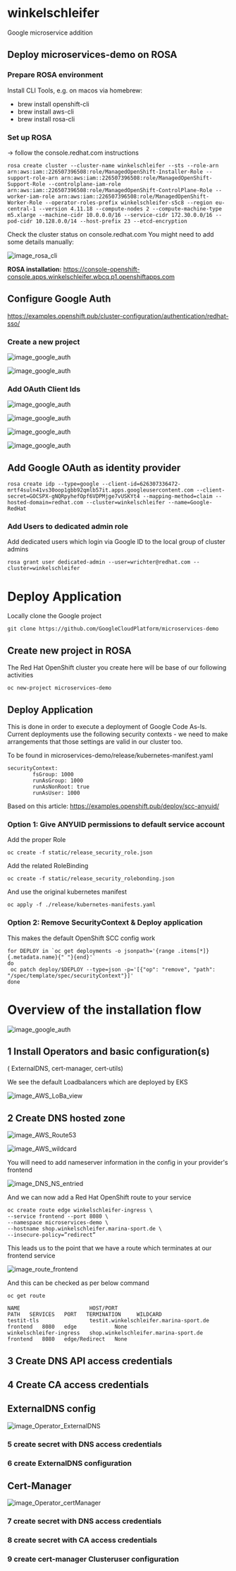 # winkelschleifer
Google  microservice addition

## Deploy microservices-demo on ROSA
### Prepare ROSA environment
Install CLI Tools, e.g. on macos via homebrew:

* brew install openshift-cli
* brew install aws-cli
* brew install rosa-cli

### Set up ROSA 
→ follow the console.redhat.com instructions

```
rosa create cluster --cluster-name winkelschleifer --sts --role-arn arn:aws:iam::226507396508:role/ManagedOpenShift-Installer-Role --support-role-arn arn:aws:iam::226507396508:role/ManagedOpenShift-Support-Role --controlplane-iam-role arn:aws:iam::226507396508:role/ManagedOpenShift-ControlPlane-Role --worker-iam-role arn:aws:iam::226507396508:role/ManagedOpenShift-Worker-Role --operator-roles-prefix winkelschleifer-s5c8 --region eu-central-1 --version 4.11.18 --compute-nodes 2 --compute-machine-type m5.xlarge --machine-cidr 10.0.0.0/16 --service-cidr 172.30.0.0/16 --pod-cidr 10.128.0.0/14 --host-prefix 23 --etcd-encryption
```

Check the cluster status on console.redhat.com
You might need to add some details manually:

![image_rosa_cli](images/winkelschleifer_010.png)

**ROSA installation:** https://console-openshift-console.apps.winkelschleifer.wbcq.p1.openshiftapps.com

## Configure Google Auth
https://examples.openshift.pub/cluster-configuration/authentication/redhat-sso/  


### Create a new project

![image_google_auth](images/winkelschleifer_011.png)

![image_google_auth](images/winkelschleifer_013.png)

### Add OAuth Client Ids
![image_google_auth](images/winkelschleifer_012.png)

![image_google_auth](images/winkelschleifer_014.png)

![image_google_auth](images/winkelschleifer_015.png)

![image_google_auth](images/winkelschleifer_016.png)

## Add Google OAuth as identity provider

```
rosa create idp --type=google --client-id=626307336472-mrtf4suln41vs30oop1gbb92qmlb57it.apps.googleusercontent.com --client-secret=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 --mapping-method=claim --hosted-domain=redhat.com --cluster=winkelschleifer --name=Google-RedHat
```

### Add Users to dedicated admin role
Add dedicated users which login via Google ID to the local group of cluster admins

```
rosa grant user dedicated-admin --user=wrichter@redhat.com --cluster=winkelschleifer
```

# Deploy Application
Locally clone the Google project

```
git clone https://github.com/GoogleCloudPlatform/microservices-demo
```

## Create new project in ROSA
The Red Hat OpenShift cluster you create here will be base of our following activities

```
oc new-project microservices-demo
```

## Deploy Application

This is done in order to execute a deployment of Google Code As-Is. Current deployments use the following security contexts - we need to make arrangements that those settings are valid in our cluster too.

To be found in microservices-demo/release/kubernetes-manifest.yaml

```
securityContext:
        fsGroup: 1000
        runAsGroup: 1000
        runAsNonRoot: true
        runAsUser: 1000
```

Based on this article: https://examples.openshift.pub/deploy/scc-anyuid/ 

### Option 1: Give ANYUID permissions to default service account

Add the proper Role
```
oc create -f static/release_security_role.json
```
Add the related RoleBinding
```
oc create -f static/release_security_rolebonding.json
```
And use the original kubernetes manifest

```
oc apply -f ./release/kubernetes-manifests.yaml
```

### Option 2: Remove SecurityContext & Deploy application

This makes the default OpenShift SCC config work

```
for DEPLOY in `oc get deployments -o jsonpath='{range .items[*]}{.metadata.name}{" "}{end}'`
do
 oc patch deploy/$DEPLOY --type=json -p='[{"op": "remove", "path": "/spec/template/spec/securityContext"}]'
done
```

# Overview of the installation flow

![image_google_auth](images/winkelschleifer-sequence.png)

## 1 Install Operators and basic configuration(s)

( ExternalDNS, cert-manager, cert-utils)

We see the default Loadbalancers which are deployed by EKS

![image_AWS_LoBa_view](images/AWS_LoBa_010.png)

## 2 Create DNS hosted zone

![image_AWS_Route53](images/AWS_Route53_HostedZone.png)

![image_AWS_wildcard](images/AWS_WildcardCNAME.png)

You will need to add nameserver information in the config in your provider's frontend

![image_DNS_NS_entried](images/DNS_Create_NS_entries.png)

And we can now add a Red Hat OpenShift route to your service

```
oc create route edge winkelschleifer-ingress \
--service frontend --port 8080 \
--namespace microservices-demo \
--hostname shop.winkelschleifer.marina-sport.de \
--insecure-policy=”redirect”
```

This leads us to the point that we have a route which terminates at our frontend service

![image_route_frontend](images/winkelschleifer_043.png)

And this can be checked as per below command

```
oc get route
```
```
NAME                      HOST/PORT                                PATH   SERVICES   PORT   TERMINATION     WILDCARD
testit-tls                testit.winkelschleifer.marina-sport.de          frontend   8080   edge            None
winkelschleifer-ingress   shop.winkelschleifer.marina-sport.de            frontend   8080   edge/Redirect   None
```


## 3 Create DNS API access credentials

## 4 Create CA access credentials

## ExternalDNS config

![image_Operator_ExternalDNS](images/Operator_ExternalDNS.png)

### 5 create secret with DNS access credentials

### 6 create ExternalDNS configuration

## Cert-Manager

![image_Operator_certManager](images/Operator_certManager.png)

### 7 create secret with DNS access credentials

### 8 create secret with CA access credentials

### 9 create cert-manager Clusteruser configuration

